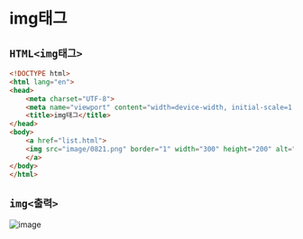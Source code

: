 # img태그

## `HTML<img태그>`
```html
<!DOCTYPE html>
<html lang="en">
<head>
    <meta charset="UTF-8">
    <meta name="viewport" content="width=device-width, initial-scale=1.0">
    <title>img태그</title>
</head>
<body>
    <a href="list.html">
    <img src="image/0821.png" border="1" width="300" height="200" alt="조르주 쇠라" title="그랑 자트  섬의 일요일 오후">
    </a>
</body>
</html>
```

## `img<출력>`
![image](https://github.com/dev13y/TIL/assets/145516942/c35380f2-e339-41c6-85a7-7e01406839c0)

